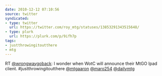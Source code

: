 ```yaml
---
date: 2010-12-12 07:10:56
source: twitter
syndicated:
- type: twitter
  url: https://twitter.com/roy_mtg/statuses/13853291343515648/
- type: plurk
  url: https://plurk.com/p/9ifh7p
tags:
- justthrowingitoutthere
- mtg
---
```


RT [@wrongwaygoback](https://twitter.com/wrongwaygoback/): I wonder when WotC will announce their MtGO Ipad client. #justthrowingitoutthere [@mtgaaron](https://twitter.com/mtgaaron/) [@maro254](https://twitter.com/maro254/) [@dailymtg](https://twitter.com/dailymtg/)